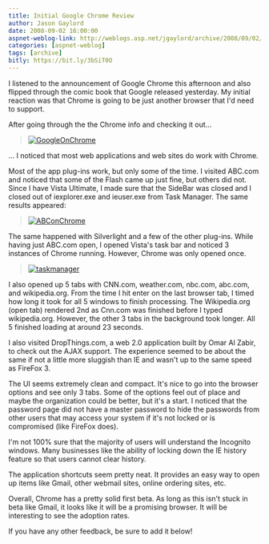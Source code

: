 ```yaml
---
title: Initial Google Chrome Review
author: Jason Gaylord
date: 2008-09-02 16:00:00
aspnet-weblog-link: http://weblogs.asp.net/jgaylord/archive/2008/09/02/initial-google-chrome-review.aspx
categories: [aspnet-weblog]
tags: [archive]
bitly: https://bit.ly/3bSiT0O
---
```


I listened to the announcement of Google Chrome this afternoon and also flipped through the comic book that Google released yesterday. My initial reaction was that Chrome is going to be just another browser that I'd need to support.

After going through the the Chrome info and checking it out...

> [![GoogleOnChrome](http://weblogs.asp.net/blogs/jgaylord/WindowsLiveWriter/InitialGoogleChromeReview_E10C/GoogleOnChrome_thumb.jpg)](http://weblogs.asp.net/blogs/jgaylord/WindowsLiveWriter/InitialGoogleChromeReview_E10C/GoogleOnChrome_2.jpg)

... I noticed that most web applications and web sites do work with Chrome.

Most of the app plug-ins work, but only some of the time. I visited ABC.com and noticed that some of the Flash came up just fine, but others did not. Since I have Vista Ultimate, I made sure that the SideBar was closed and I closed out of iexplorer.exe and ieuser.exe from Task Manager. The same results appeared:

> [![ABConChrome](http://weblogs.asp.net/blogs/jgaylord/WindowsLiveWriter/InitialGoogleChromeReview_E10C/ABConChrome_thumb.jpg)](http://weblogs.asp.net/blogs/jgaylord/WindowsLiveWriter/InitialGoogleChromeReview_E10C/ABConChrome_2.jpg)

The same happened with Silverlight and a few of the other plug-ins. While having just ABC.com open, I opened Vista's task bar and noticed 3 instances of Chrome running. However, Chrome was only opened once.

> [![taskmanager](http://weblogs.asp.net/blogs/jgaylord/WindowsLiveWriter/InitialGoogleChromeReview_E10C/taskmanager_thumb.jpg)](http://weblogs.asp.net/blogs/jgaylord/WindowsLiveWriter/InitialGoogleChromeReview_E10C/taskmanager_2.jpg)

I also opened up 5 tabs with CNN.com, weather.com, nbc.com, abc.com, and wikipedia.org. From the time I hit enter on the last browser tab, I timed how long it took for all 5 windows to finish processing. The Wikipedia.org (open tab) rendered 2nd as Cnn.com was finished before I typed wikipedia.org. However, the other 3 tabs in the background took longer. All 5 finished loading at around 23 seconds.

I also visited DropThings.com, a web 2.0 application built by Omar Al Zabir, to check out the AJAX support. The experience seemed to be about the same if not a little more sluggish than IE and wasn't up to the same speed as FireFox 3.

The UI seems extremely clean and compact. It's nice to go into the browser options and see only 3 tabs. Some of the options feel out of place and maybe the organization could be better, but it's a start. I noticed that the password page did not have a master password to hide the passwords from other users that may access your system if it's not locked or is compromised (like FireFox does).

I'm not 100% sure that the majority of users will understand the Incognito windows. Many businesses like the ability of locking down the IE history feature so that users cannot clear history.

The application shortcuts seem pretty neat. It provides an easy way to open up items like Gmail, other webmail sites, online ordering sites, etc.

Overall, Chrome has a pretty solid first beta. As long as this isn't stuck in beta like Gmail, it looks like it will be a promising browser. It will be interesting to see the adoption rates.

If you have any other feedback, be sure to add it below!